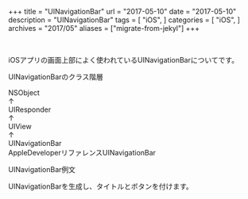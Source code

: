 +++
title = "UINavigationBar"
url = "2017-05-10"
date = "2017-05-10"
description = "UINavigationBar"
tags = [
    "iOS",
]
categories = [
    "iOS",
]
archives = "2017/05"
aliases = ["migrate-from-jekyl"]
+++

<br>

iOSアプリの画面上部によく使われているUINavigationBarについてです。

UINavigationBarのクラス階層

NSObject  
↑  
UIResponder  
↑  
UIView  
↑  
UINavigationBar  
AppleDeveloperリファレンスUINavigationBar  



UINavigationBar例文

UINavigationBarを生成し、タイトルとボタンを付けます。

<script src="https://gist.github.com/O-Junpei/401a75d396db4548302b32e757f44e52.js"></script>
